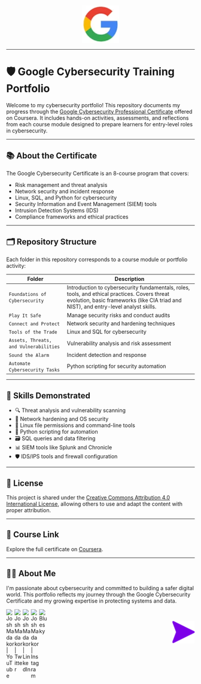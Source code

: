 <p align="center"><img src="Assets/Google_logo.png" alt="Google Course Logo" width="100"/></p>


---

# 🛡️ Google Cybersecurity Training Portfolio

Welcome to my cybersecurity portfolio! This repository documents my progress through the [Google Cybersecurity Professional Certificate](https://www.coursera.org/professional-certificates/google-cybersecurity) offered on Coursera. It includes hands-on activities, assessments, and reflections from each course module designed to prepare learners for entry-level roles in cybersecurity.

---

## 📚 About the Certificate

The Google Cybersecurity Certificate is an 8-course program that covers:

- Risk management and threat analysis
- Network security and incident response
- Linux, SQL, and Python for cybersecurity
- Security Information and Event Management (SIEM) tools
- Intrusion Detection Systems (IDS)
- Compliance frameworks and ethical practices

---

## 🗂️ Repository Structure

Each folder in this repository corresponds to a course module or portfolio activity:

| Folder | Description |
|--------|-------------|
| `Foundations of Cybersecurity` | Introduction to cybersecurity fundamentals, roles, tools, and ethical practices. Covers threat evolution, basic frameworks (like CIA triad and NIST), and entry-level analyst skills. |
| `Play It Safe` | Manage security risks and conduct audits |
| `Connect and Protect` | Network security and hardening techniques |
| `Tools of the Trade` | Linux and SQL for cybersecurity |
| `Assets, Threats, and Vulnerabilities` | Vulnerability analysis and risk assessment |
| `Sound the Alarm` | Incident detection and response |
| `Automate Cybersecurity Tasks` | Python scripting for security automation |

---

## 🧠 Skills Demonstrated

- 🔍 Threat analysis and vulnerability scanning
- 🧱 Network hardening and OS security
- 🐧 Linux file permissions and command-line tools
- 🐍 Python scripting for automation
- 🗃️ SQL queries and data filtering
- 📊 SIEM tools like Splunk and Chronicle
- 🛡️ IDS/IPS tools and firewall configuration

---

## 📄 License

This project is shared under the [Creative Commons Attribution 4.0 International License](https://creativecommons.org/licenses/by/4.0/), allowing others to use and adapt the content with proper attribution.

---

## 🔗 Course Link

Explore the full certificate on [Coursera](https://www.coursera.org/professional-certificates/google-cybersecurity).

---

## 🙋‍♂️ About Me

I'm passionate about cybersecurity and committed to building a safer digital world. This portfolio reflects my journey through the Google Cybersecurity Certificate and my growing expertise in protecting systems and data.

[<img align="left" alt="JoshMadakor | YouTube" width="22px" src="https://cdn.jsdelivr.net/npm/simple-icons@v3/icons/youtube.svg" />][youtube]
[<img align="left" alt="JoshMadakor | Twitter" width="22px" src="https://cdn.jsdelivr.net/npm/simple-icons@v3/icons/twitter.svg" />][twitter]
[<img align="left" alt="JoshMadakor | LinkedIn" width="22px" src="https://cdn.jsdelivr.net/npm/simple-icons@v3/icons/linkedin.svg" />][linkedin]
[<img align="left" alt="JoshMadakor | Instagram" width="22px" src="https://cdn.jsdelivr.net/npm/simple-icons@v3/icons/instagram.svg" />][instagram]
[<img align="left" alt="Bluesky" width="22px" src="https://upload.wikimedia.org/wikipedia/commons/7/7a/Bluesky_Logo.svg" />][Bluesky]


[twitter]: https://twitter.com/AvalerionP
[youtube]: https://www.youtube.com/@SAM7167
[instagram]: https://www.instagram.com/cjavalerion/
[linkedin]: https://linkedin.com/in/cjathanase
[Bluesky]: https://bsky.app/profile/athanasecj.bsky.social

<br>

[<img align="right" src="https://github.com/CJA-Cyberhack24/Google-Cybersecurity-Training-Portfolio/blob/a13c922e0a74386498b29e7d99c47a34b4425718/Assets/right-arrow-6150.png" alt="Let's begin..." width="60"/>](https://github.com/CJA-Cyberhack24/Google-Cybersecurity-Training-Portfolio/blob/a13c922e0a74386498b29e7d99c47a34b4425718/Foundations-of-Cybersecurity/Module%201/README.md)